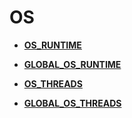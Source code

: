 # OS<a name="EN-US_TOPIC_0245374655"></a>

-   **[OS\_RUNTIME](os_runtime.md)**  

-   **[GLOBAL\_OS\_RUNTIME](global_os_runtime.md)**  

-   **[OS\_THREADS](os_threads.md)**  

-   **[GLOBAL\_OS\_THREADS](global_os_threads.md)**  


